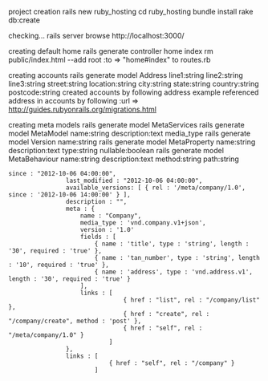 project creation
	rails new ruby_hosting
	cd ruby_hosting
	bundle install
	rake db:create

checking...
	rails server
	browse http://localhost:3000/

creating default home
	rails generate controller home index
	rm public/index.html
	--add root :to => "home#index" to routes.rb

creating accounts
	rails generate model Address line1:string line2:string line3:string street:string location:string city:string state:string country:string postcode:string
	created accounts by following address example
	referenced address in accounts by following :url => http://guides.rubyonrails.org/migrations.html

creating meta models
	rails generate model MetaServices
	rails generate model MetaModel name:string description:text media_type
	rails generate model Version name:string
	rails generate model MetaProperty name:string description:text type:string nullable:boolean
	rails generate model MetaBehaviour name:string description:text method:string path:string

	



	since : "2012-10-06 04:00:00",
					last_modified : "2012-10-06 04:00:00",
					available_versions: [ { rel : '/meta/company/1.0', since : '2012-10-06 14:00:00' } ],
					description : "",
					meta : {
						name : "Company",
						media_type : 'vnd.company.v1+json',
						version : '1.0'
						fields : [
							{ name : 'title', type : 'string', length : '30', required : 'true' },
							{ name : 'tan_number', type : 'string', length : '10', required : 'true' },
							{ name : 'address', type : 'vnd.address.v1', length : '30', required : 'true' }
						],
						links : [
									{ href : "list", rel : "/company/list" },
									{ href : "create", rel : "/company/create", method : 'post' },
									{ href : "self", rel : "/meta/company/1.0" }
								]
					},
					links : [
								{ href : "self", rel : "/company" }
							]


	
